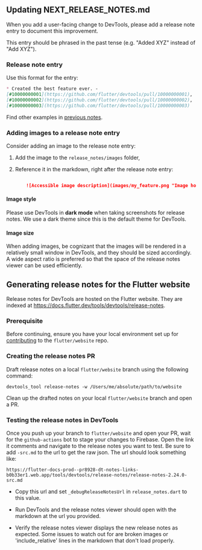 ## Updating NEXT_RELEASE_NOTES.md

When you add a user-facing change to DevTools,
please add a release note entry to document this improvement.

This entry should be phrased in the past tense (e.g. "Added XYZ" instead of "Add XYZ").

### Release note entry

Use this format for the entry:

```markdown
* Created the best feature ever. -
[#10000000001](https://github.com/flutter/devtools/pull/10000000001),
[#10000000002](https://github.com/flutter/devtools/pull/10000000002),
[#10000000003](https://github.com/flutter/devtools/pull/10000000003)
```

Find other examples in [previous notes](https://github.com/flutter/website/tree/main/src/tools/devtools/release-notes).

### Adding images to a release note entry

Consider adding an image to the release note entry:

1. Add the image to the `release_notes/images` folder,
2. Reference it in the markdown, right after the release note entry:

    ```markdown

        ![Accessible image description](images/my_feature.png "Image hover description")

    ```

#### Image style
Please use DevTools in **dark mode** when taking screenshots for release
notes. We use a dark theme since this is the default theme for DevTools.

#### Image size
When adding images, be cognizant that the images will be rendered in a
relatively small window in DevTools, and they should be sized accordingly.
A wide aspect ratio is preferred so that the space of the release notes
viewer can be used efficiently.

## Generating release notes for the Flutter website

Release notes for DevTools are hosted on the Flutter website.
They are indexed at https://docs.flutter.dev/tools/devtools/release-notes.

### Prerequisite

Before continuing, ensure you have your local environment set up for
[contributing](https://github.com/flutter/website) to the `flutter/website` repo.

### Creating the release notes PR

Draft release notes on a local `flutter/website` branch using the following command:
```console
devtools_tool release-notes -w /Users/me/absolute/path/to/website
```

Clean up the drafted notes on your local `flutter/website` branch and open a PR.

### Testing the release notes in DevTools

Once you push up your branch to `flutter/website` and open your PR,
wait for the `github-actions` bot to stage your changes to Firebase.
Open the link it comments and navigate to the release notes you want to test.
Be sure to add `-src.md` to the url to get the raw json.
The url should look something like:

```
https://flutter-docs-prod--pr8928-dt-notes-links-b0b33er1.web.app/tools/devtools/release-notes/release-notes-2.24.0-src.md
```

- Copy this url and set `_debugReleaseNotesUrl` in
  `release_notes.dart` to this value.

- Run DevTools and the release notes viewer should open
  with the markdown at the url you provided.

- Verify the release notes viewer displays the new release notes as expected.
  Some issues to watch out for are broken images or 'include_relative' lines in
  the markdown that don't load properly.
